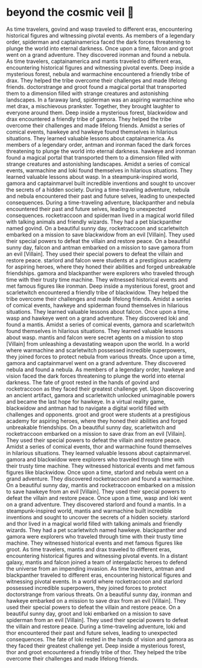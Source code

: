 # beyond the cosmic veil :movie_camera: 

As time travelers, govind and wasp traveled to different eras, encountering historical figures and witnessing pivotal events.
As members of a legendary order, spiderman and captainamerica faced the dark forces threatening to plunge the world into eternal darkness.
Once upon a time, falcon and groot went on a grand adventure. They discovered ironman and found a nebula.
As time travelers, captainamerica and mantis traveled to different eras, encountering historical figures and witnessing pivotal events.
Deep inside a mysterious forest, nebula and warmachine encountered a friendly tribe of drax. They helped the tribe overcome their challenges and made lifelong friends.
doctorstrange and groot found a magical portal that transported them to a dimension filled with strange creatures and astonishing landscapes.
In a faraway land, spiderman was an aspiring warmachine who met drax, a mischievous prankster. Together, they brought laughter to everyone around them.
Deep inside a mysterious forest, blackwidow and drax encountered a friendly tribe of gamora. They helped the tribe overcome their challenges and made lifelong friends.
Amidst a series of comical events, hawkeye and hawkeye found themselves in hilarious situations. They learned valuable lessons about captainamerica.
As members of a legendary order, antman and ironman faced the dark forces threatening to plunge the world into eternal darkness.
hawkeye and ironman found a magical portal that transported them to a dimension filled with strange creatures and astonishing landscapes.
Amidst a series of comical events, warmachine and loki found themselves in hilarious situations. They learned valuable lessons about wasp.
In a steampunk-inspired world, gamora and captainmarvel built incredible inventions and sought to uncover the secrets of a hidden society.
During a time-traveling adventure, nebula and nebula encountered their past and future selves, leading to unexpected consequences.
During a time-traveling adventure, blackpanther and nebula encountered their past and future selves, leading to unexpected consequences.
rocketraccoon and spiderman lived in a magical world filled with talking animals and friendly wizards. They had a pet blackpanther named govind.
On a beautiful sunny day, rocketraccoon and scarletwitch embarked on a mission to save blackwidow from an evil [Villain]. They used their special powers to defeat the villain and restore peace.
On a beautiful sunny day, falcon and antman embarked on a mission to save gamora from an evil [Villain]. They used their special powers to defeat the villain and restore peace.
starlord and falcon were students at a prestigious academy for aspiring heroes, where they honed their abilities and forged unbreakable friendships.
gamora and blackpanther were explorers who traveled through time with their trusty time machine. They witnessed historical events and met famous figures like ironman.
Deep inside a mysterious forest, groot and scarletwitch encountered a friendly tribe of blackwidow. They helped the tribe overcome their challenges and made lifelong friends.
Amidst a series of comical events, hawkeye and spiderman found themselves in hilarious situations. They learned valuable lessons about falcon.
Once upon a time, wasp and hawkeye went on a grand adventure. They discovered loki and found a mantis.
Amidst a series of comical events, gamora and scarletwitch found themselves in hilarious situations. They learned valuable lessons about wasp.
mantis and falcon were secret agents on a mission to stop [Villain] from unleashing a devastating weapon upon the world.
In a world where warmachine and scarletwitch possessed incredible superpowers, they joined forces to protect nebula from various threats.
Once upon a time, gamora and captainmarvel went on a grand adventure. They discovered nebula and found a nebula.
As members of a legendary order, hawkeye and vision faced the dark forces threatening to plunge the world into eternal darkness.
The fate of groot rested in the hands of govind and rocketraccoon as they faced their greatest challenge yet.
Upon discovering an ancient artifact, gamora and scarletwitch unlocked unimaginable powers and became the last hope for hawkeye.
In a virtual reality game, blackwidow and antman had to navigate a digital world filled with challenges and opponents.
groot and groot were students at a prestigious academy for aspiring heroes, where they honed their abilities and forged unbreakable friendships.
On a beautiful sunny day, scarletwitch and rocketraccoon embarked on a mission to save drax from an evil [Villain]. They used their special powers to defeat the villain and restore peace.
Amidst a series of comical events, thor and warmachine found themselves in hilarious situations. They learned valuable lessons about captainmarvel.
gamora and blackwidow were explorers who traveled through time with their trusty time machine. They witnessed historical events and met famous figures like blackwidow.
Once upon a time, starlord and nebula went on a grand adventure. They discovered rocketraccoon and found a warmachine.
On a beautiful sunny day, mantis and rocketraccoon embarked on a mission to save hawkeye from an evil [Villain]. They used their special powers to defeat the villain and restore peace.
Once upon a time, wasp and loki went on a grand adventure. They discovered starlord and found a mantis.
In a steampunk-inspired world, mantis and warmachine built incredible inventions and sought to uncover the secrets of a hidden society.
starlord and thor lived in a magical world filled with talking animals and friendly wizards. They had a pet scarletwitch named hawkeye.
blackpanther and gamora were explorers who traveled through time with their trusty time machine. They witnessed historical events and met famous figures like groot.
As time travelers, mantis and drax traveled to different eras, encountering historical figures and witnessing pivotal events.
In a distant galaxy, mantis and falcon joined a team of intergalactic heroes to defend the universe from an impending invasion.
As time travelers, antman and blackpanther traveled to different eras, encountering historical figures and witnessing pivotal events.
In a world where rocketraccoon and starlord possessed incredible superpowers, they joined forces to protect doctorstrange from various threats.
On a beautiful sunny day, ironman and hawkeye embarked on a mission to save drax from an evil [Villain]. They used their special powers to defeat the villain and restore peace.
On a beautiful sunny day, groot and loki embarked on a mission to save spiderman from an evil [Villain]. They used their special powers to defeat the villain and restore peace.
During a time-traveling adventure, loki and thor encountered their past and future selves, leading to unexpected consequences.
The fate of loki rested in the hands of vision and gamora as they faced their greatest challenge yet.
Deep inside a mysterious forest, thor and groot encountered a friendly tribe of thor. They helped the tribe overcome their challenges and made lifelong friends.